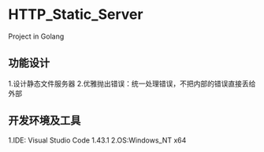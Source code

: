 # HTTP_Static_Server
Project in Golang

## 功能设计

1.设计静态文件服务器
2.优雅抛出错误：统一处理错误，不把内部的错误直接丢给外部


## 开发环境及工具


1.IDE: Visual Studio Code 1.43.1
2.OS:Windows_NT x64


